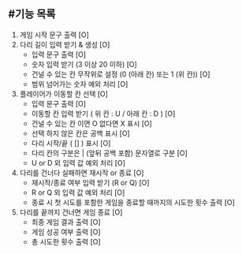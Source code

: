#기능 목록
---------
1. 게임 시작 문구 출력 [O]
2. 다리 길이 입력 받기 & 생성 [O]
    - 입력 문구 출력 [O]
    - 숫자 입력 받기 (3 이상 20 이하) [O]
    - 건널 수 있는 칸 무작위로 설정 (0 (아래 칸) 또는 1 (위 칸)) [O]
    - 범위 넘어가는 숫자 예외 처리 [O]
3. 플레이어가 이동할 칸 선택 [O]
    - 입력 문구 출력 [O]
    - 이동할 칸 입력 받기 ( 위 칸 : U / 아래 칸 : D ) [O]
    - 건널 수 있는 칸 이면 O 없다면 X 표시 [O]
    - 선택 하지 않은 칸은 공백 표시 [O]
    - 다리 시작/끝 ( [] ) 표시 [O]
    - 다리 칸의 구분은 | (앞뒤 공백 포함) 문자열로 구분 [O]
    - U or D 외 입력 값 예외 처리 [O]
4. 다리를 건너다 실패하면 재시작 or 종료 [O]
    - 재시작/종료 여부 입력 받기 (R or Q) [O]
    - R or Q 외 입력 값 예외 처리 [O]
    - 종료 시 첫 시도를 포함한 게임을 종료할 때까지의 시도한 횟수 출력 [O]
5. 다리를 끝까지 건너면 게임 종료 [O]
    - 최종 게임 결과 출력 [O]
    - 게임 성공 여부 출력 [O]
    - 총 시도한 횟수 출력 [O]
   